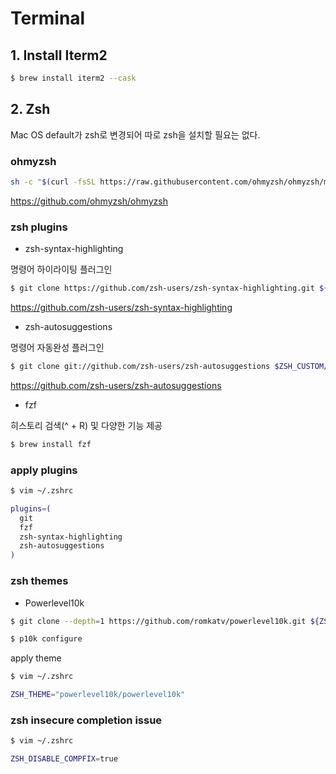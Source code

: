 # Terminal

## 1. Install Iterm2

```bash
$ brew install iterm2 --cask
```

## 2. Zsh

Mac OS default가 zsh로 변경되어 따로 zsh을 설치할 필요는 없다.

### **ohmyzsh**

```bash
sh -c "$(curl -fsSL https://raw.githubusercontent.com/ohmyzsh/ohmyzsh/master/tools/install.sh)"
```

https://github.com/ohmyzsh/ohmyzsh

### **zsh plugins**

- zsh-syntax-highlighting

명령어 하이라이팅 플러그인

```bash
$ git clone https://github.com/zsh-users/zsh-syntax-highlighting.git ${ZSH_CUSTOM:-~/.oh-my-zsh/custom}/plugins/zsh-syntax-highlighting
```

https://github.com/zsh-users/zsh-syntax-highlighting

- zsh-autosuggestions

명령어 자동완성 플러그인

```bash
$ git clone git://github.com/zsh-users/zsh-autosuggestions $ZSH_CUSTOM/plugins/zsh-autosuggestions
```

https://github.com/zsh-users/zsh-autosuggestions

- fzf

히스토리 검색(^ + R) 및 다양한 기능 제공

```bash
$ brew install fzf
```

### **apply plugins**

```bash
$ vim ~/.zshrc

plugins=(
  git
  fzf
  zsh-syntax-highlighting
  zsh-autosuggestions
)
```

### **zsh themes**

- Powerlevel10k

```bash
$ git clone --depth=1 https://github.com/romkatv/powerlevel10k.git ${ZSH_CUSTOM:-~/.oh-my-zsh/custom}/themes/powerlevel10k
```

```bash
$ p10k configure
```

apply theme

```bash
$ vim ~/.zshrc

ZSH_THEME="powerlevel10k/powerlevel10k"
```

### **zsh insecure completion issue**

```bash
$ vim ~/.zshrc

ZSH_DISABLE_COMPFIX=true
```
